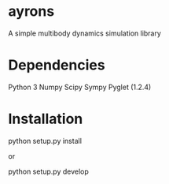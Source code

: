 # ayrons
A simple multibody dynamics simulation library

# Dependencies

Python 3
Numpy
Scipy
Sympy
Pyglet (1.2.4)

# Installation

python setup.py install

or

python setup.py develop
